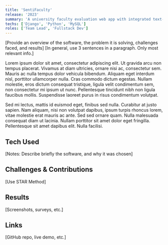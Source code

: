 ```yaml
---
title: 'SentiFaculty'
release: '2023'
summary: 'A university faculty evaluation web app with integrated text-based sentiment analysis.'
techs: ['Django', 'Python', 'MySQL']
roles: ['Team Lead', 'Fullstack Dev']
---
```

[Provide an overview of the software, the problem it is solving, challenges faced, and results]
[In general, use 3 sentences in a paragraph. Only most relevant info.]

Lorem ipsum dolor sit amet, consectetur adipiscing elit. Ut gravida arcu non tempus placerat. Vivamus at diam ultricies, ornare nisi ac, consectetur sem. Mauris ac nulla tempus dolor vehicula bibendum. Aliquam eget interdum nisl, porttitor ullamcorper nulla. Cras commodo dictum egestas. Nullam molestie, eros dictum consequat tristique, ligula velit condimentum sem, non consectetur mi ipsum ut nunc. Pellentesque tincidunt nibh non ligula faucibus mollis. Suspendisse laoreet purus in risus condimentum volutpat.

Sed mi lectus, mattis id euismod eget, finibus sed nulla. Curabitur at justo sapien. Nam aliquam, nisi non volutpat dapibus, ipsum turpis rhoncus lorem, vitae molestie erat mauris ac ante. Sed sed ornare quam. Nulla malesuada consequat diam ut lacinia. Nullam porttitor sit amet dolor eget fringilla. Pellentesque sit amet dapibus elit. Nulla facilisi.

## Tech Used
[Notes: Describe briefly the software, and why it was chosen]

## Challenges & Contributions
[Use STAR Method]

## Results
[Screenshots, surveys, etc.]

## Links
[GitHub repo, live demo, etc.]
